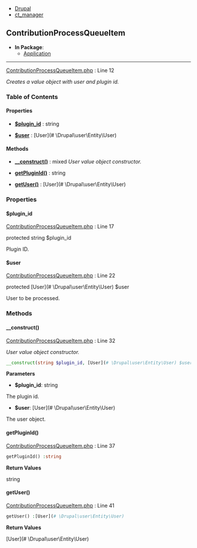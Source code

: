 
- [Drupal](../namespaces/drupal.md)
- [ct_manager](../namespaces/drupal-ct-manager.md)


## ContributionProcessQueueItem


- **In Package**:
    - [Application](../packages/Application.md)
  


---





[ContributionProcessQueueItem.php](../files/web-modules-custom-ct-manager-src-contributionprocessqueueitem.md) : Line 12

*Creates a value object with user and plugin id.*









### Table of Contents









#### Properties
- **[$plugin_id](../classes/Drupal-ct-manager-ContributionProcessQueueItem.md#plugin_id)**
         : string  

- **[$user](../classes/Drupal-ct-manager-ContributionProcessQueueItem.md#user)**
         : [User](# \Drupal\user\Entity\User)  


#### Methods
- **[__construct()](../classes/Drupal-ct-manager-ContributionProcessQueueItem.md#__construct)**
           : mixed
*User value object constructor.*

- **[getPluginId()](../classes/Drupal-ct-manager-ContributionProcessQueueItem.md#getpluginid)**
           : string

- **[getUser()](../classes/Drupal-ct-manager-ContributionProcessQueueItem.md#getuser)**
           : [User](# \Drupal\user\Entity\User)







### Properties

#### $plugin_id

[ContributionProcessQueueItem.php](../files/web-modules-custom-ct-manager-src-contributionprocessqueueitem.md) : Line 17



protected string $plugin_id

Plugin ID.






#### $user

[ContributionProcessQueueItem.php](../files/web-modules-custom-ct-manager-src-contributionprocessqueueitem.md) : Line 22



protected [User](# \Drupal\user\Entity\User) $user

User to be processed.








### Methods

#### __construct()

[ContributionProcessQueueItem.php](../files/web-modules-custom-ct-manager-src-contributionprocessqueueitem.md) : Line 32

*User value object constructor.*

```php
__construct(string $plugin_id, [User](# \Drupal\user\Entity\User) $user) :mixed
```




**Parameters**

- **$plugin_id**: string
    
The plugin id.

- **$user**: [User](# \Drupal\user\Entity\User)
    
The user object.








#### getPluginId()

[ContributionProcessQueueItem.php](../files/web-modules-custom-ct-manager-src-contributionprocessqueueitem.md) : Line 37


```php
getPluginId() :string
```









**Return Values**

string



#### getUser()

[ContributionProcessQueueItem.php](../files/web-modules-custom-ct-manager-src-contributionprocessqueueitem.md) : Line 41


```php
getUser() :[User](# \Drupal\user\Entity\User)
```









**Return Values**

[User](# \Drupal\user\Entity\User)




